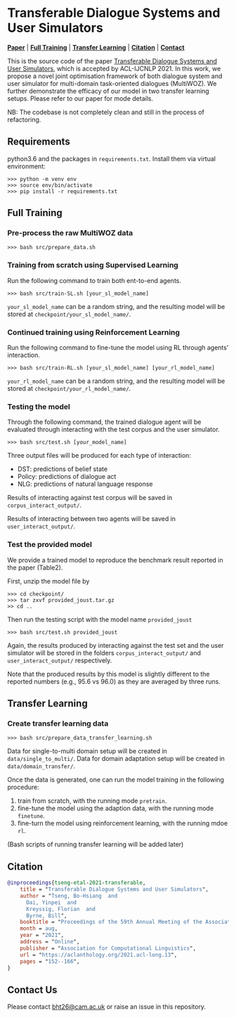 # Transferable Dialogue Systems and User Simulators

[**Paper**](https://aclanthology.org/2021.acl-long.13.pdf) |
[**Full Training**](#Full-Training) | [**Transfer Learning**](#Transfer-Learning) |
[**Citation**](#Citation) | [**Contact**](#Contact-Us)

This is the source code of the paper [Transferable Dialogue Systems and User Simulators](https://aclanthology.org/2021.acl-long.13.pdf),
which is accepted by ACL-IJCNLP 2021.
In this work, we propose a novel joint optimisation framework of both dialogue system and user simulator for multi-domain task-oriented 
dialogues (MultiWOZ). We further demonstrate the efficacy of our model in two transfer learning setups.
Please refer to our paper for mode details.

NB: The codebase is not completely clean and still in the process of refactoring.

## Requirements
python3.6 and the packages in `requirements.txt`. Install them via virtual environment:
```console
>>> python -m venv env
>>> source env/bin/activate
>>> pip install -r requirements.txt
```

## Full Training
### Pre-process the raw MultiWOZ data
```console
>>> bash src/prepare_data.sh
```

### Training from scratch using Supervised Learning
Run the following command to train both ent-to-end agents.
```console
>>> bash src/train-SL.sh [your_sl_model_name]
```
`your_sl_model_name` can be a random string, and the resulting model will be stored at `checkpoint/your_sl_model_name/`.


### Continued training using Reinforcement Learning
Run the following command to fine-tune the model using RL through agents' interaction.
```console
>>> bash src/train-RL.sh [your_sl_model_name] [your_rl_model_name]
```
`your_rl_model_name` can be a random string, and the resulting model will be stored at `checkpoint/your_rl_model_name/`.


### Testing the model
Through the following command, the trained dialogue agent will be evaluated through interacting with the test corpus
and the user simulator.
```console
>>> bash src/test.sh [your_model_name]
```
Three output files will be produced for each type of interaction:
- DST: predictions of belief state
- Policy: predictions of dialogue act
- NLG: predictions of natural language response

Results of interacting against test corpus will be saved in `corpus_interact_output/`.

Results of interacting between two agents will be saved in `user_interact_output/`.


### Test the provided model
We provide a trained model to reproduce the benchmark result reported in the paper (Table2).

First, unzip the model file by
```console
>>> cd checkpoint/
>>> tar zxvf provided_joust.tar.gz
>> cd ..
```

Then run the testing script with the model name `provided_joust`
```console
>>> bash src/test.sh provided_joust
```
Again, the results produced by interacting against the test set and the user simulator 
will be stored in the folders `corpus_interact_output/` and `user_interact_output/` respectively.

Note that the produced results by this model is slightly different to the
reported numbers (e.g., 95.6 vs 96.0) as they are averaged by three runs.

## Transfer Learning
### Create transfer learning data
```console
>>> bash src/prepare_data_transfer_learning.sh
```
Data for single-to-multi domain setup will be created in `data/single_to_multi/`.
Data for domain adaptation setup will be created in `data/domain_transfer/`.

Once the data is generated, one can run the model training in the following procedure:
1. train from scratch, with the running mode `pretrain`.
2. fine-tune the model using the adaption data, with the running mode `finetune`.
3. fine-turn the model using reinforcement learning, with the running mdoe `rl`.

(Bash scripts of running transfer learning will be added later)

## Citation
```bibtex
@inproceedings{tseng-etal-2021-transferable,
    title = "Transferable Dialogue Systems and User Simulators",
    author = "Tseng, Bo-Hsiang  and
      Dai, Yinpei  and
      Kreyssig, Florian  and
      Byrne, Bill",
    booktitle = "Proceedings of the 59th Annual Meeting of the Association for Computational Linguistics and the 11th International Joint Conference on Natural Language Processing (Volume 1: Long Papers)",
    month = aug,
    year = "2021",
    address = "Online",
    publisher = "Association for Computational Linguistics",
    url = "https://aclanthology.org/2021.acl-long.13",
    pages = "152--166",
}
```

## Contact Us
Please contact bht26@cam.ac.uk or raise an issue in this repository.